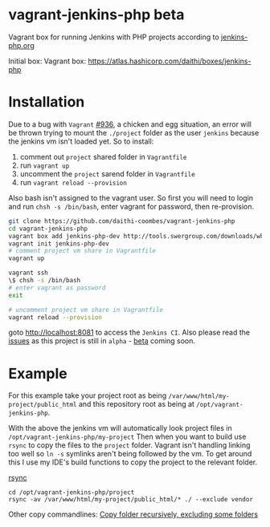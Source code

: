 # vagrant-jenkins-php beta
Vagrant box for running Jenkins with PHP projects according to [jenkins-php.org](http://jenkins-php.org/)

Initial box:
Vagrant box: https://atlas.hashicorp.com/daithi/boxes/jenkins-php

# Installation

Due to a bug with `Vagrant` [#936](https://github.com/mitchellh/vagrant/issues/936), a chicken and egg situation, an error will be thrown trying to mount the `./project` folder as the user `jenkins` because the jenkins vm isn't loaded yet. So to install:
 1. comment out `project` shared folder in `Vagrantfile`
 2. run `vagrant up`
 3. uncomment the `project` sarend folder in `Vagrantfile`
 4. run `vagrant reload --provision`

Also bash isn't assigned to the vagrant user. So first you will need to login
and run `chsh -s /bin/bash`, enter vagrant for password, then re-provision.

```bash
git clone https://github.com/daithi-coombes/vagrant-jenkins-php
cd vagrant-jenkins-php
vagrant box add jenkins-php-dev http://tools.swergroup.com/downloads/wheezy32.box
vagrant init jenkins-php-dev
# comment project vm share in Vagrantfile
vagrant up

vagrant ssh
\$ chsh -s /bin/bash
# enter vagrant as password
exit

# uncomment project vm share in Vagrantfile
vagrant reload --provision
```

goto [http://localhost:8081](http://localhost:8081) to access the `Jenkins CI`. Also please read the [issues](https://github.com/daithi-coombes/vagrant-jenkins-php/issues) as this project is still in `alpha` - [beta](https://github.com/daithi-coombes/vagrant-jenkins-php/milestones/beta) coming soon.


# Example
For this example take your project root as being `/var/www/html/my-project/public_html` and this repository root as being at `/opt/vagrant-jenkins-php`.

With the above the jenkins vm will automatically look project files in `/opt/vagrant-jenkins-php/my-project`
Then when you
want to build use `rsync` to copy the files to the `project` folder. Vagrant isn't handling linking too well so `ln -s` symlinks aren't being followed by the vm.
To get around this I use my IDE's build functions to copy the project to the relevant folder.

[rsync](http://linux.die.net/man/1/rsync)
```
cd /opt/vagrant-jenkins-php/project
rsync -av /var/www/html/my-project/public_html/* ./ --exclude vendor
```

Other copy commandlines: [Copy folder recursively, excluding some folders](http://stackoverflow.com/questions/2193584/copy-folder-recursively-excluding-some-folders)
